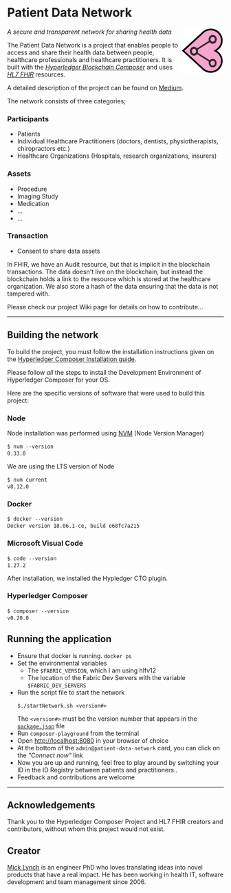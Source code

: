 # Patient Data Network

<img align="right" src="resources/maimi.png" padding="20px" width="100px"/>

_A secure and transparent network for sharing health data_

The Patient Data Network is a project that enables people to access and share their health data between people, healthcare professionals and healthcare practitioners. It is built with the _[Hyperledger Blockchain Composer](https://www.hyperledger.org)_ and uses _[HL7 FHIR](https://www.hl7.org/fhir/)_ resources.

A detailed description of the project can be found on [Medium](https://medium.com/@micklynch_6905/the-patient-data-network-project-ef84a3d13781).

The network consists of three categories;

### Participants
* Patients 
* Individual Healthcare Practitioners (doctors, dentists, physiotherapists, chiropractors etc.)
* Healthcare Organizations (Hospitals, research organizations, insurers)

### Assets
* Procedure
* Imaging Study
* Medication
* ...
* ...

### Transaction
* Consent to share data assets


In FHIR, we have an Audit resource, but that is implicit in the blockchain transactions. The data doesn't live on the blockchain, but instead the blockchain holds a link to the resource which is stored at the healthcare organization. We also store a hash of the data ensuring that the data is not tampered with.

Please check our project Wiki page for details on how to contribute...

***

## Building the network

To build the project, you must follow the installation instructions given on the [Hyperledger Composer Installation guide](https://hyperledger.github.io/composer/v0.19/installing/installing-index).

Please follow *all* the steps to install the Development Environment of Hyperledger Composer for your OS.

Here are the specific versions of software that were used to build this project:

### Node
Node installation was performed using [NVM](https://github.com/creationix/nvm) (Node Version Manager)
```
$ nvm --version
0.33.0
```
We are using the LTS version of Node
```
$ nvm current
v8.12.0
```
### Docker

```
$ docker --version
Docker version 18.06.1-ce, build e68fc7a215

```
### Microsoft Visual Code
```
$ code --version
1.27.2

```
After installation, we installed the Hypledger CTO plugin.

### Hyperledger Composer

```
$ composer --version
v0.20.0
```
## Running the application

* Ensure that docker is running. `docker ps`
* Set the environmental variables
    * The `$FABRIC_VERSION`, which I am using hlfv12 
    * The location of the Fabric Dev Servers with the variable `$FABRIC_DEV_SERVERS`
* Run the script file to start the network
    ```
    $./startNetwork.sh <version#>
    ```
    The ```<version#>``` must be the version number that appears in the [`package.json`](package.json) file 
* Run `composer-playground` from the terminal
* Open [http://localhost:8080](http://localhost:8080) in your browser of choice
* At the bottom of the `admin@patient-data-network` card, you can click on the _"Connect now"_ link
* Now you are up and running, feel free to play around by switching your ID in the ID Registry between patients and practitioners..
* Feedback and contributions are welcome

---

## Acknowledgements
Thank you to the Hyperledger Composer Project and HL7 FHIR creators and contributors, without whom this project would not exist.

## Creator
[Mick Lynch](https://mlynch.redbrick.dcu.ie) is an engineer PhD who loves translating ideas into novel products that have a real impact. He has been working in health IT, software development and team management since 2006.
